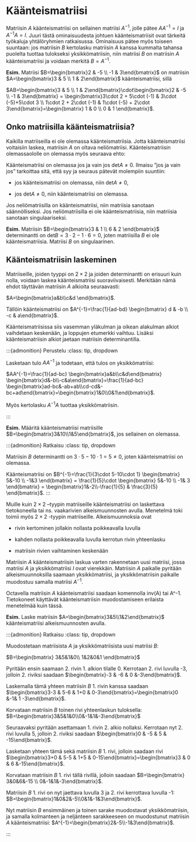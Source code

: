 # Käänteismatriisi

Matriisin $A$ käänteismatriisi on sellainen matriisi $A^{-1}$, jolle pätee $AA^{-1}=I$ ja $A^{-1}A=I$. Juuri tästä ominaisuudesta johtuen käänteismatriisit ovat tärkeitä työkaluja yhtälöryhmien ratkaisussa. Ominaisuus pätee myös toiseen suuntaan: jos matriisin $B$ kertolasku matriisin $A$ kanssa kummalta tahansa puolelta tuottaa tulokseksi yksikkömatriisin, niin matriisi $B$ on matriisin $A$ käänteismatriisi ja voidaan merkitä $B=A^{-1}$.

**Esim.** Matriisi $B=\begin{bmatrix}2 & -5 \\ -1 & 3\end{bmatrix}$ on matriisin $A=\begin{bmatrix}3 & 5 \\ 1 & 2\end{bmatrix}$ käänteismatriisi, sillä 

$AB=\begin{bmatrix}3 & 5 \\ 1 & 2\end{bmatrix}\cdot\begin{bmatrix}2 & -5 \\ -1 & 3\end{bmatrix} = \begin{bmatrix}3\cdot 2 + 5\cdot (-1) & 3\cdot (-5)+5\cdot 3 \\ 1\cdot 2 + 2\cdot (-1) & 1\cdot (-5) + 2\cdot 3\end{bmatrix}=\begin{bmatrix} 1 & 0 \\ 0 & 1 \end{bmatrix}$.


## Onko matriisilla käänteismatriisia?

Kaikilla matriiseilla ei ole olemassa käänteismatriisia. Jotta käänteismatriisi voitaisiin laskea, matriisin $A$ on oltava neliömatriisi. Käänteismatriisin olemassaololle on olemassa myös seuraava ehto:

Käänteismatriisi on olemassa jos ja vain jos $\text{det}⁡A \neq 0$. Ilmaisu ”jos ja vain jos” tarkoittaa sitä, että syy ja seuraus pätevät molempiin suuntiin:

- jos käänteismatriisi on olemassa, niin $\text{det} A \neq 0$,

- jos $\text{det}⁡ A \neq 0$, niin käänteismatriisi on olemassa.

Jos neliömatriisilla on käänteismatriisi, niin matriisia sanotaan säännölliseksi. Jos neliömatriisilla ei ole käänteismatriisia, niin matriisia sanotaan singulaariseksi.


**Esim.** Matriisin $B=\begin{bmatrix}3 & 1 \\ 6 & 2 \end{bmatrix}$ determinantti on $\text{det} B = 3\cdot 2 - 1\cdot 6 = 0$, joten matriisilla $B$ ei ole käänteismatriisia. Matriisi $B$ on singulaarinen.


## Käänteismatriisin laskeminen

Matriiseille, joiden tyyppi on $2 \times 2$ ja joiden determinantti on erisuuri kuin nolla, voidaan laskea käänteismatriisi suoraviivaisesti. Merkitään nämä ehdot täyttävän matriisin $A$ alkioita seuraavasti:

$A=\begin{bmatrix}a&b\\c&d \end{bmatrix}$.

Tällöin käänteismatriisi on $A^{-1}=\frac{1}{ad-bd} \begin{bmatrix} d & -b \\ -c & a\end{bmatrix}$.

Käänteismatriisissa siis vasemman yläkulman ja oikean alakulman alkiot vaihdetaan keskenään, ja loppujen etumerkki vaihtuu. Lisäksi käänteismatriisin alkiot jaetaan matriisin determinantilla.

:::{admonition} Perustelu
:class: tip, dropdown

Lasketaan tulo $AA^{-1}$ ja todetaan, että tulos on yksikkömatriisi:

$AA^{-1}=\frac{1}{ad-bc} \begin{bmatrix}a&b\\c&d\end{bmatrix} \begin{bmatrix}d&-b\\-c&a\end{bmatrix}=\frac{1}{ad-bc} \begin{bmatrix}ad-bc&-ab+ab\\cd-cd&-bc+ad\end{bmatrix}=\begin{bmatrix}1&0\\0&1\end{bmatrix}$.

Myös kertolasku $A^{-1}A$ tuottaa yksikkömatriisin.

:::

**Esim.** Määritä käänteismatriisi matriisille $B=\begin{bmatrix}3&10\\1&5\end{bmatrix}$, jos sellainen on olemassa.

:::{admonition} Ratkaisu
:class: tip, dropdown

Matriisin $B$ determinantti on $3\cdot 5-10\cdot 1=5 \neq 0$, joten käänteismatriisi on olemassa. 

Käänteismatriisi on $B^{-1}=\frac{1}{3\cdot 5-10\cdot 1} \begin{bmatrix} 5&-10 \\ -1&3 \end{bmatrix} = \frac{1}{5}\cdot  \begin{bmatrix} 5&-10 \\ -1& 3 \end{bmatrix} = \begin{bmatrix}1&-2\\-\frac{1}{5} & \frac{3}{5} \end{bmatrix}$.
:::

Muille kuin $2 \times 2$ –tyypin matriiseille käänteismatriisi on laskettava tietokoneella tai ns. vaakarivien alkeismuunnosten avulla. Menetelmä toki toimii myös $2\times 2$ -tyypin matriiseille. Alkeismuunnoksia ovat

- rivin kertominen jollakin nollasta poikkeavalla luvulla

- kahden nollasta poikkeavalla luvulla kerrotun rivin yhteenlasku

- matriisin rivien vaihtaminen keskenään

Matriisin $A$ käänteismatriisin laskua varten rakennetaan uusi matriisi, jossa matriisi $A$ ja yksikkömatriisi $I$ ovat vierekkäin. Matriisin $A$ paikalle pyritään alkeismuunnoksilla saamaan yksikkömatriisi, ja yksikkömatriisin paikalle muodostuu samalla matriisi $A^{-1}$. 

Octavella matriisin $A$ käänteismatriisi saadaan komennolla inv(A) tai A^-1. Tietokoneet käyttävät käänteismatriisin muodostamiseen erilaista menetelmää kuin tässä.

**Esim.** Laske matriisin $A=\begin{bmatrix}3&5\\1&2\end{bmatrix}$ käänteismatriisi alkeismuunnosten avulla.

:::{admonition} Ratkaisu
:class: tip, dropdown

Muodostetaan matriisista $A$ ja yksikkömatriisista uusi matriisi $B$: 

$B=\begin{bmatrix} 3&5&1&0\\ 1&2&0&1 \end{bmatrix}$

Pyritään ensin saamaan 2. rivin 1. alkion tilalle 0. Kerrotaan 2. rivi luvulla -3, jolloin 2. riviksi saadaan $\begin{bmatrix}-3 & -6 & 0 &-3\end{bmatrix}$.

Laskemalla tämä yhteen matriisin $B$ 1. rivin kanssa saadaan $\begin{bmatrix}3-3 & 5-6 & 1+0 & 0-3\end{bmatrix}=\begin{bmatrix}0 &-1& 1 -3\end{bmatrix}$.

Korvataan matriisin $B$ toinen rivi yhteenlaskun tuloksella: $B=\begin{bmatrix}3&5&1&0\\0&-1&1&-3\end{bmatrix}$

Seuraavaksi pyritään asettamaan 1. rivin 2. alkio nollaksi. Kerrotaan nyt 2. rivi luvulla 5, jolloin 2. riviksi saadaan $\begin{bmatrix}0 & -5 & 5 & -15\end{bmatrix}$.

Lasketaan yhteen tämä sekä matriisin $B$ 1. rivi, jolloin saadaan rivi $\begin{bmatrix}3+0 & 5-5 & 1+5 & 0-15\end{bmatrix}=\begin{bmatrix}3 & 0 & 6 &-15\end{bmatrix}$.

Korvataan matriisin $B$ 1. rivi tällä rivillä, jolloin saadaan $B=\begin{bmatrix} 3&0&6&-15 \\ 0&-1&1&-3\end{bmatrix}$. 

Matriisin $B$ 1. rivi on nyt jaettava luvulla 3 ja 2. rivi kerrottava luvulla -1: $B=\begin{bmatrix}1&0&2&-5\\0&1&-1&3\end{bmatrix}$.

Nyt matriisin $B$ ensimmäinen ja toinen sarake muodostavat yksikkömatriisin, ja samalla kolmanteen ja neljänteen sarakkeeseen on muodostunut matriisin $A$ käänteismatriisi: $A^{-1}=\begin{bmatrix}2&-5\\-1&3\end{bmatrix}$.

:::